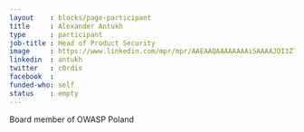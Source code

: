 ```yaml
---
layout    : blocks/page-participant
title     : Alexander Antukh
type      : participant
job-title : Head of Product Security
image     : https://www.linkedin.com/mpr/mpr/AAEAAQAAAAAAAAiSAAAAJDI3ZTY5MmYzLTI1ZDktNDViNy05YTc2LTJkM2YyNTU4YTg2NQ.jpg
linkedin  : antukh
twitter   : c0rdis
facebook  :
funded-who: self
status    : empty
---
```

Board member of OWASP Poland
